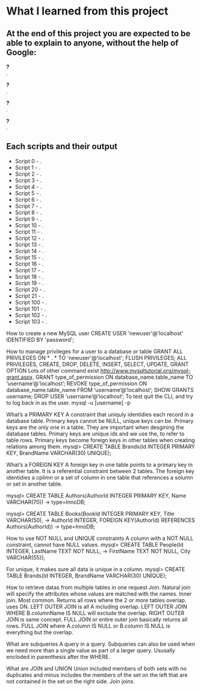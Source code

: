 # What I learned from this project  
At the end of this project you are expected to be able to explain to anyone, without the help of Google:  
---   

**?**  
*.*  


**?**  
*.*  


**?**  
*.*  


**?**  
*.*  


## Each scripts and their output  
* Script 0 - .    
* Script 1 - .  
* Script 2 - .  
* Script 3 - .  
* Script 4 - .  
* Script 5 - .  
* Script 6 - .  
* Script 7 - .  
* Script 8 - .  
* Script 9 - .  
* Script 10 - .  
* Script 11 - .  
* Script 12 - .  
* Script 13 - .  
* Script 14 - .  
* Script 15 - .  
* Script 16 - .  
* Script 17 - .  
* Script 18 - .  
* Script 19 - .  
* Script 20 - .  
* Script 21 - .  
* Script 100 - .    
* Script 101 - .    
* Script 102 - .    
* Script 103 - .    





How to create a new MySQL user
CREATE USER 'newuser'@'localhost' IDENTIFIED BY 'password';

How to manage privileges for a user to a database or table
GRANT ALL PRIVILEGES ON * . * TO 'newuser'@'localhost';
FLUSH PRIVILEGES;
ALL PRIVILEGES, CREATE, DROP, DELETE, INSERT, SELECT, UPDATE, GRANT OPTION
Lots of other command exist http://www.mysqltutorial.org/mysql-grant.aspx.
GRANT type\_of\_permission ON database\_name.table\_name TO ‘username’@'localhost’;
REVOKE type\_of\_permission ON database\_name.table\_name FROM ‘username’@‘localhost’;
SHOW GRANTS username;
DROP USER ‘username’@‘localhost’;
To test quit the CLI, and try to log back in as the user. mysql -u [username] -p


What’s a PRIMARY KEY
A constraint that uniquly identidies each record in a database table. Primary keys cannot be NULL, unique keys can be. Primary keys are the only one in a table. They are important when desgining the database tables. Primary keys are unique ids and we use the, to refer to table rows. 
Primary keys become foreign keys in other tables when creating relations among them.
mysql> CREATE TABLE Brands(Id INTEGER PRIMARY KEY, BrandName VARCHAR(30) UNIQUE);


What’s a FOREIGN KEY
A foreign key in one table points to a primary key in another table. It is a referential constraint between 2 tables. The foreign key identidies a cplimn or a set of column in one table that references a solumn or set in another table.

mysql> CREATE TABLE Authors(AuthorId INTEGER PRIMARY KEY, Name VARCHAR(70))
    -> type=InnoDB;

mysql> CREATE TABLE Books(BookId INTEGER PRIMARY KEY, Title VARCHAR(50),
    -> AuthorId INTEGER, FOREIGN KEY(AuthorId) REFERENCES Authors(AuthorId))
    -> type=InnoDB;

How to use NOT NULL and UNIQUE constraints
A column with a NOT NULL constraint, cannot have NULL values.
mysql> CREATE TABLE People(Id INTEGER, LastName TEXT NOT NULL,
    ->                     FirstName TEXT NOT NULL, City VARCHAR(55));

For unique, it makes sure all data is unique in a column.
mysql> CREATE TABLE Brands(Id INTEGER, BrandName VARCHAR(30) UNIQUE);


How to retrieve datas from multiple tables in one request
Join. Natural join will specify the attributes whose values are matched with the names. 
Inner join. Most common. Returns all rows where the 2 or more tables overlap. uses ON.
LEFT OUTER JOIN is all A including overlap.
LEFT OUTER JOIN WHERE B.columnName IS NULL will exclude the overlap.
RIGHT OUTER JOIN is same concept.
FULL JOIN or entire outer join basically returns all rows.
FULL JOIN where A.column IS NULL or B.column IS NULL is everything but the overlap.



What are subqueries
A query in a query. Subqueries can also be used when we need more than a single value as part of a larger query. Ususally encloded in parenthesis after the WHERE. 

What are JOIN and UNION
Union included members of both sets with no duplicates and minus includes the members of the set on the left that are not contained in the set on the right side. Join joins. 

